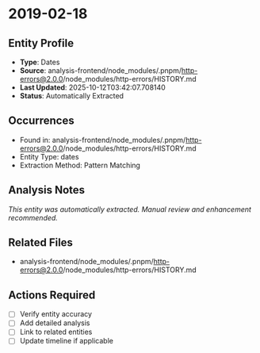 # 2019-02-18

## Entity Profile
- **Type**: Dates
- **Source**: analysis-frontend/node_modules/.pnpm/http-errors@2.0.0/node_modules/http-errors/HISTORY.md
- **Last Updated**: 2025-10-12T03:42:07.708140
- **Status**: Automatically Extracted

## Occurrences
- Found in: analysis-frontend/node_modules/.pnpm/http-errors@2.0.0/node_modules/http-errors/HISTORY.md
- Entity Type: dates
- Extraction Method: Pattern Matching

## Analysis Notes
*This entity was automatically extracted. Manual review and enhancement recommended.*

## Related Files
- analysis-frontend/node_modules/.pnpm/http-errors@2.0.0/node_modules/http-errors/HISTORY.md

## Actions Required
- [ ] Verify entity accuracy
- [ ] Add detailed analysis
- [ ] Link to related entities
- [ ] Update timeline if applicable
